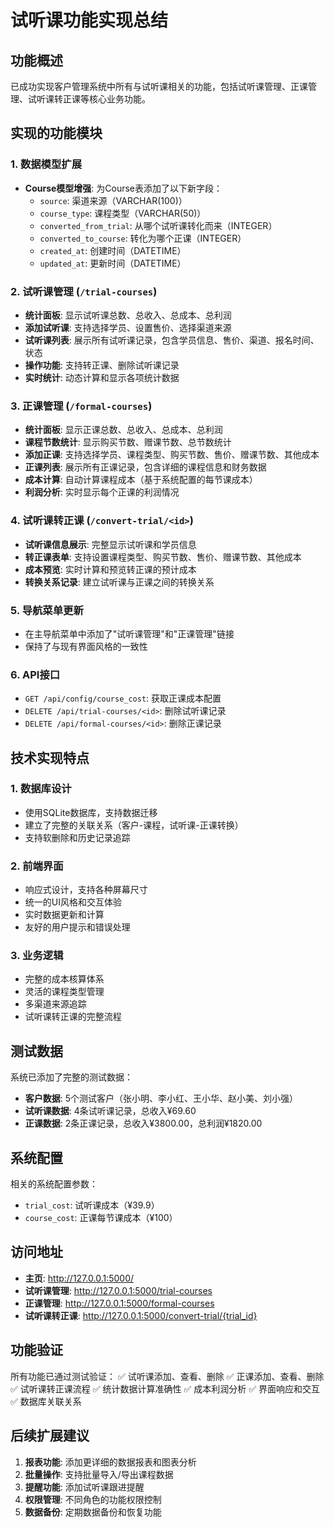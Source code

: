 # 试听课功能实现总结

## 功能概述

已成功实现客户管理系统中所有与试听课相关的功能，包括试听课管理、正课管理、试听课转正课等核心业务功能。

## 实现的功能模块

### 1. 数据模型扩展
- **Course模型增强**: 为Course表添加了以下新字段：
  - `source`: 渠道来源（VARCHAR(100)）
  - `course_type`: 课程类型（VARCHAR(50)）
  - `converted_from_trial`: 从哪个试听课转化而来（INTEGER）
  - `converted_to_course`: 转化为哪个正课（INTEGER）
  - `created_at`: 创建时间（DATETIME）
  - `updated_at`: 更新时间（DATETIME）

### 2. 试听课管理 (`/trial-courses`)
- **统计面板**: 显示试听课总数、总收入、总成本、总利润
- **添加试听课**: 支持选择学员、设置售价、选择渠道来源
- **试听课列表**: 展示所有试听课记录，包含学员信息、售价、渠道、报名时间、状态
- **操作功能**: 支持转正课、删除试听课记录
- **实时统计**: 动态计算和显示各项统计数据

### 3. 正课管理 (`/formal-courses`)
- **统计面板**: 显示正课总数、总收入、总成本、总利润
- **课程节数统计**: 显示购买节数、赠课节数、总节数统计
- **添加正课**: 支持选择学员、课程类型、购买节数、售价、赠课节数、其他成本
- **正课列表**: 展示所有正课记录，包含详细的课程信息和财务数据
- **成本计算**: 自动计算课程成本（基于系统配置的每节课成本）
- **利润分析**: 实时显示每个正课的利润情况

### 4. 试听课转正课 (`/convert-trial/<id>`)
- **试听课信息展示**: 完整显示试听课和学员信息
- **转正课表单**: 支持设置课程类型、购买节数、售价、赠课节数、其他成本
- **成本预览**: 实时计算和预览转正课的预计成本
- **转换关系记录**: 建立试听课与正课之间的转换关系

### 5. 导航菜单更新
- 在主导航菜单中添加了"试听课管理"和"正课管理"链接
- 保持了与现有界面风格的一致性

### 6. API接口
- `GET /api/config/course_cost`: 获取正课成本配置
- `DELETE /api/trial-courses/<id>`: 删除试听课记录
- `DELETE /api/formal-courses/<id>`: 删除正课记录

## 技术实现特点

### 1. 数据库设计
- 使用SQLite数据库，支持数据迁移
- 建立了完整的关联关系（客户-课程，试听课-正课转换）
- 支持软删除和历史记录追踪

### 2. 前端界面
- 响应式设计，支持各种屏幕尺寸
- 统一的UI风格和交互体验
- 实时数据更新和计算
- 友好的用户提示和错误处理

### 3. 业务逻辑
- 完整的成本核算体系
- 灵活的课程类型管理
- 多渠道来源追踪
- 试听课转正课的完整流程

## 测试数据

系统已添加了完整的测试数据：
- **客户数据**: 5个测试客户（张小明、李小红、王小华、赵小美、刘小强）
- **试听课数据**: 4条试听课记录，总收入¥69.60
- **正课数据**: 2条正课记录，总收入¥3800.00，总利润¥1820.00

## 系统配置

相关的系统配置参数：
- `trial_cost`: 试听课成本（¥39.9）
- `course_cost`: 正课每节课成本（¥100）

## 访问地址

- **主页**: http://127.0.0.1:5000/
- **试听课管理**: http://127.0.0.1:5000/trial-courses
- **正课管理**: http://127.0.0.1:5000/formal-courses
- **试听课转正课**: http://127.0.0.1:5000/convert-trial/{trial_id}

## 功能验证

所有功能已通过测试验证：
✅ 试听课添加、查看、删除
✅ 正课添加、查看、删除  
✅ 试听课转正课流程
✅ 统计数据计算准确性
✅ 成本利润分析
✅ 界面响应和交互
✅ 数据库关联关系

## 后续扩展建议

1. **报表功能**: 添加更详细的数据报表和图表分析
2. **批量操作**: 支持批量导入/导出课程数据
3. **提醒功能**: 添加试听课跟进提醒
4. **权限管理**: 不同角色的功能权限控制
5. **数据备份**: 定期数据备份和恢复功能